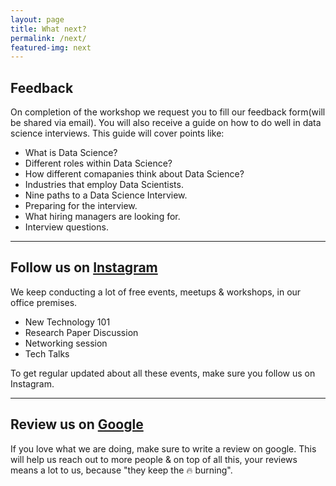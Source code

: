 ```yaml
---
layout: page
title: What next?
permalink: /next/
featured-img: next
---
```


## Feedback

On completion of the workshop we request you to fill our feedback form(will be shared via email). You will also receive a guide on how to do well in data science interviews. This guide will cover points like:
- What is Data Science?
- Different roles within Data Science?
- How different comapanies think about Data Science?
- Industries that employ Data Scientists.
- Nine paths to a Data Science Interview.
- Preparing for the interview.
- What hiring managers are looking for.
- Interview questions.

***

## Follow us on [Instagram](https://www.instagram.com/aiadventures.pune/)

We keep conducting a lot of free events, meetups & workshops, in our office premises. 
- New Technology 101
- Research Paper Discussion
- Networking session
- Tech Talks 


To get regular updated about all these events, make sure you follow us on Instagram.

***

## Review us on [Google](https://www.google.com/search?q=ai+adventures&oq=ai+adventures&aqs=chrome..69i57j69i60l5j69i65l2.2637j0j9&sourceid=chrome&ie=UTF-8#lrd=0x3bc2c1c306f6c64b:0xb91b6926e45c787f,3,,,)

If you love what we are doing, make sure to write a review on google. This will help us reach out to more people & on top of all this, your reviews means a lot to us, because "they keep the 🔥 burning".